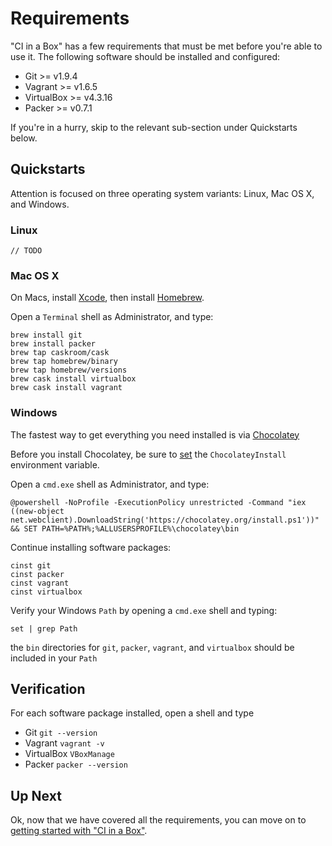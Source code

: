 # Requirements

"CI in a Box" has a few requirements that must be met before you're able to use it. The following software should be installed and configured:

* Git >= v1.9.4
* Vagrant >= v1.6.5
* VirtualBox >= v4.3.16
* Packer >= v0.7.1


If you're in a hurry, skip to the relevant sub-section under Quickstarts below.


## Quickstarts

Attention is focused on three operating system variants: Linux, Mac OS X, and Windows. 


### Linux

    // TODO


### Mac OS X
    
On Macs, install [Xcode](https://developer.apple.com/xcode/downloads/), then install [Homebrew](http://mxcl.github.io/homebrew/).

Open a `Terminal` shell as Administrator, and type:

    brew install git
    brew install packer
    brew tap caskroom/cask
    brew tap homebrew/binary
    brew tap homebrew/versions
    brew cask install virtualbox
    brew cask install vagrant


### Windows

The fastest way to get everything you need installed is via [Chocolatey](https://chocolatey.org/)
  
Before you install Chocolatey, be sure to [set](https://github.com/chocolatey/chocolatey/wiki/Installation#before-you-install) the `ChocolateyInstall` environment variable.

Open a `cmd.exe` shell as Administrator, and type:

    @powershell -NoProfile -ExecutionPolicy unrestricted -Command "iex ((new-object net.webclient).DownloadString('https://chocolatey.org/install.ps1'))" && SET PATH=%PATH%;%ALLUSERSPROFILE%\chocolatey\bin

Continue installing software packages:

    cinst git
    cinst packer
    cinst vagrant
    cinst virtualbox

Verify your Windows `Path` by opening a `cmd.exe` shell and typing: 

    set | grep Path
    
the `bin` directories for `git`, `packer`, `vagrant`, and `virtualbox` should be included in your `Path`


## Verification

For each software package installed, open a shell and type 

* Git `git --version`
* Vagrant `vagrant -v`
* VirtualBox `VBoxManage`
* Packer `packer --version`


## Up Next

Ok, now that we have covered all the requirements, you can move on to [getting started with "CI in a Box"](GETTING_STARTED.md).
